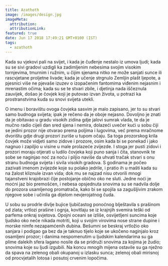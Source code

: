 ```yaml
---
title: Azathoth
image: /images/design.jpg
imageMeta:
  attribution:
  attributionLink:
featured: true
date: Jun 17 2018 17:49:21 GMT+0100 (IST)
tags:
  - azathoth
---
```


Kada su vjekovi pali na svijet, i kada je čuđenje nestalo iz umova ljudi; kada su se sivi gradovi uzdigli ka zadimljenim nebesima svojim visokim tornjevima, tmurnim i ružnim, u čijim sjenama nitko ne može sanjati sunce ili rascvjetane proljetne livade; kada je učenje strgnulo Zemljin plašt ljepote, a pjesnici više ne pjevaše izuzev o izopačenim fantomima viđenim nejasnim i mrenastim očima; kada su se te stvari zbile, i djetinja nada iščeznula zauvijek, došao je čovjek koji je putovao izvan života, u potrazi ka prostranstvima kuda su snovi svijeta utekli.

O imenu i boravištu ovoga čovjeka sasvim je malo zapisano, jer to su stvari samo budnoga svijeta; ipak je rečeno da je oboje nejasno. Dovoljno je znati da je obitavao u gradu visokih zidina gdje jalovi sumrak vlada, te da je mučno radio cijeli dan sred sjena i nemira, dolazeći uvečer kući u sobu čiji se jedini prozor nije otvarao prema poljima i lugovima, već prema mračnome dvorištu gdje drugi prozori zuriše u tupom očaju. Sa toga prozorskog krila čovjek može vidjeti samo zidove i prozore, osim kada bi se ponekad i jako nagnuo i zapiljio u visine u male prolazeće zvijezde. I stoga jer pusti zidovi i prozori moraju otjerati u ludilo čovjeka koji puno sanja i čita, stanovnik te sobe se naginjao noć za noću i piljio naviše da uhvati tračak stvari s onu stranu budnoga svijeta i sivila visokih gradova. S godinama je počeo zazivati imenom zvijezde koje su polako jedrile, i pratio ih u mašti kada su na žalost kliznule izvan vida; dok mu se najzad nisu otvorili mnogi tajanstveni krajobrazi čije postojanje obično oko ne sluti. Jedne noći je moćni jaz bio premošćen, i nebesa opsjednuta snovima su se nadvila dolje do prozora usamljenog promatrača, kako bi se spojila sa zagušljivim zrakom njegove sobe i učinila ga dijelom nevjerojatnog čuda.

U sobu su prodrle divlje bujice ljubičastog ponoćnog blještavila s prašinom od zlata; vrtlozi prašine i ognja, kovitlaju se iz krajnjih svemira teški od parfema onkraj svjetova. Opojni oceani se izliše, osvijetljeni suncima koje ljudsko oko neće nikada motriti, koji u svojim virovima nose strane dupine i morske nimfe nezapamćenih dubina. Bešumni se beskraj vrtložio oko sanjara i podigao ga bez da je taknuo tijelo koje se ukočeno naginjalo kroz osamljeni prozor; i danima nespomenutim u ljudskim kalendarima su ga plime dalekih sfera lagano nosile da se pridruži snovima za kojima je žudio; snovima koje su ljudi izgubili. Na koncu mnogih mijena ostavile su ga nježno da spava na zelenog obali okupanoj u izlasku sunca; zelenoj obali mirisnoj od procvjetalih lotosa i posutoj crvenim lopočima.
